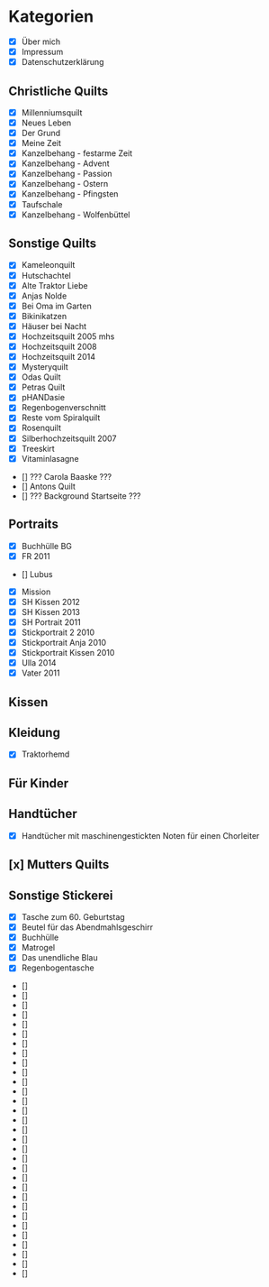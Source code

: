 # Kategorien

- [x] Über mich
- [x] Impressum
- [x] Datenschutzerklärung

## Christliche Quilts

- [x] Millenniumsquilt
- [x] Neues Leben
- [x] Der Grund
- [x] Meine Zeit
- [x] Kanzelbehang - festarme Zeit
- [x] Kanzelbehang - Advent
- [x] Kanzelbehang - Passion
- [x] Kanzelbehang - Ostern
- [x] Kanzelbehang - Pfingsten
- [x] Taufschale
- [x] Kanzelbehang - Wolfenbüttel

## Sonstige Quilts

- [x] Kameleonquilt
- [x] Hutschachtel
- [x] Alte Traktor Liebe
- [x] Anjas Nolde
- [x] Bei Oma im Garten
- [x] Bikinikatzen
- [x] Häuser bei Nacht
- [x] Hochzeitsquilt 2005 mhs
- [x] Hochzeitsquilt 2008
- [x] Hochzeitsquilt 2014
- [x] Mysteryquilt
- [x] Odas Quilt
- [x] Petras Quilt
- [x] pHANDasie
- [x] Regenbogenverschnitt
- [x] Reste vom Spiralquilt
- [x] Rosenquilt
- [x] Silberhochzeitsquilt 2007
- [x] Treeskirt
- [x] Vitaminlasagne
- [] ??? Carola Baaske ???
- [] Antons Quilt
- [] ??? Background Startseite ???

## Portraits

- [x] Buchhülle BG
- [x] FR 2011
- [] Lubus
- [x] Mission
- [x] SH Kissen 2012
- [x] SH Kissen 2013
- [x] SH Portrait 2011
- [x] Stickportrait 2 2010
- [x] Stickportrait Anja 2010
- [x] Stickportrait Kissen 2010
- [x] Ulla 2014
- [x] Vater 2011

## Kissen

## Kleidung

- [x] Traktorhemd

## Für Kinder

## Handtücher

- [x] Handtücher mit maschinengestickten Noten für einen Chorleiter

## [x] Mutters Quilts

## Sonstige Stickerei

- [x] Tasche zum 60. Geburtstag
- [x] Beutel für das Abendmahlsgeschirr
- [x] Buchhülle
- [x] Matrogel
- [x] Das unendliche Blau
- [x] Regenbogentasche
- []
- []
- []
- []
- []
- []
- []
- []
- []
- []
- []
- []
- []
- []
- []
- []
- []
- []
- []
- []
- []
- []
- []
- []
- []
- []
- []
- []
- []
- []
- []
